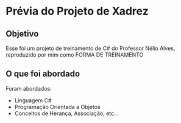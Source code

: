 # Prévia do Projeto de Xadrez

## Objetivo
Esse foi um projeto de treinamento de C# do Professor Nélio Alves, reproduzido por mim como FORMA DE TREINAMENTO

## O que foi abordado
Foram abordados:
- Linguagem C#
- Programação Orientada a Objetos
- Conceitos de Herança, Associação, etc...